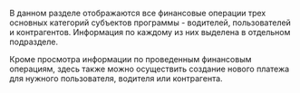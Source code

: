 В данном разделе отображаются все финансовые операции трех основных категорий субъектов программы - водителей, пользователей и контрагентов. Информация по каждому из них выделена в отдельном подразделе.

Кроме просмотра информации по проведенным финансовым операциям, здесь также можно осуществить создание нового платежа для нужного пользователя, водителя или контрагента.